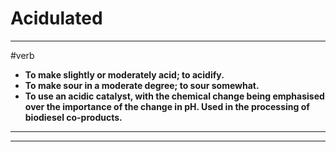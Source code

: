 # Acidulated
---
#verb
- **To make slightly or moderately acid; to acidify.**
- **To make sour in a moderate degree; to sour somewhat.**
- **To use an acidic catalyst, with the chemical change being emphasised over the importance of the change in pH. Used in the processing of biodiesel co-products.**
---
---

